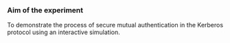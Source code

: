 ### Aim of the experiment
To demonstrate the process of secure mutual authentication in the Kerberos protocol using an interactive simulation.
